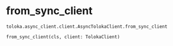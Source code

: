 # from_sync_client
`toloka.async_client.client.AsyncTolokaClient.from_sync_client`

```python
from_sync_client(cls, client: TolokaClient)
```

